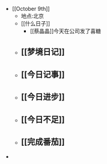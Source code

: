 - [[October 9th]]
    - 地点:北京
    - [[什么日子]]
        -  [[蔡晶晶]]今天在公司发了喜糖
    - [[梦境日记]]
        -  
    - [[今日记事]]
        -  
    - [[今日进步]]
        -  
    - [[今日不足]]
        -  
    - [[完成番茄]]
        -  
-  

